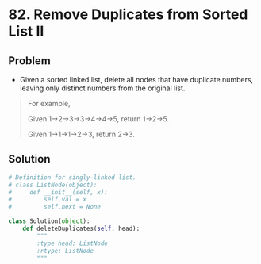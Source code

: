 # 82. Remove Duplicates from Sorted List II

## Problem
- Given a sorted linked list, delete all nodes that have duplicate numbers, leaving only distinct numbers from the original list.

> For example,
> 
> Given 1->2->3->3->4->4->5, return 1->2->5.
> 
> Given 1->1->1->2->3, return 2->3.

## Solution
```python
# Definition for singly-linked list.
# class ListNode(object):
#     def __init__(self, x):
#         self.val = x
#         self.next = None

class Solution(object):
    def deleteDuplicates(self, head):
        """
        :type head: ListNode
        :rtype: ListNode
        """
```
